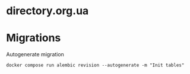# directory.org.ua



# Migrations
Autogenerate migration
```shell
docker compose run alembic revision --autogenerate -m "Init tables"
```
